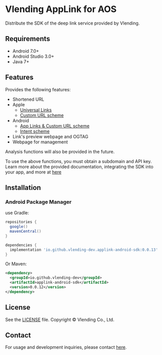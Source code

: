 # Vlending AppLink for AOS
Distribute the SDK of the deep link service provided by Vlending.

## Requirements
* Android 7.0+
* Android Studio 3.0+
* Java 7+

## Features

Provides the following features:
* Shortened URL
* Apple
    * [Universal Links](https://developer.apple.com/ios/universal-links/)
    * [Custom URL scheme](https://developer.apple.com/documentation/xcode/defining-a-custom-url-scheme-for-your-app)
* Android
    * [App Links & Custom URL scheme](https://developer.android.com/training/app-links)
    * [Intent scheme](https://developer.chrome.com/docs/android/intents)
* Link's preview webpage and OGTAG
* Webpage for management

Analysis functions will also be provided in the future.

To use the above functions, you must obtain a subdomain and API key.
Learn more about the provided documentation, integrating the SDK into your app, and more at [here](https://www.notion.so/vlending/Vlending-AppLink-Docs-42018af2e9bf46a6af73e9bbf76c18c9)

## Installation

### Android Package Manager

use Gradle:
```gradle
repositories {
  google()
  mavenCentral()
}

dependencies {
  implementation 'io.github.vlending-dev.applink-android-sdk:0.0.13'
}
```

Or Maven:

```xml
<dependency>
  <groupId>io.github.vlending-dev</groupId>
  <artifactId>applink-android-sdk</artifactId>
  <version>0.0.12</version>
</dependency>
```

## License

See the [LICENSE](https://github.com/vlending-dev/applink-ios-sdk/blob/master/LICENSE.txt) file.
Copyright © Vlending Co., Ltd.

## Contact

For usage and development inquiries, please contact [here](mailto:applink@vlending.co.kr).